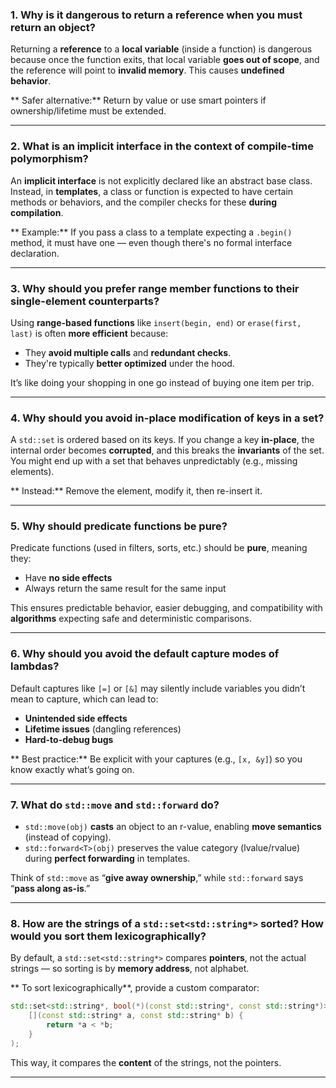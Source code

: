 ### 1.  Why is it dangerous to return a reference when you must return an object?


Returning a **reference** to a **local variable** (inside a function) is dangerous because once the function exits, that local variable **goes out of scope**, and the reference will point to **invalid memory**. This causes **undefined behavior**.

** Safer alternative:** Return by value or use smart pointers if ownership/lifetime must be extended.

---

### 2.  What is an implicit interface in the context of compile-time polymorphism?



An **implicit interface** is not explicitly declared like an abstract base class. Instead, in **templates**, a class or function is expected to have certain methods or behaviors, and the compiler checks for these **during compilation**.

** Example:** If you pass a class to a template expecting a `.begin()` method, it must have one — even though there's no formal interface declaration.

---

### 3.  Why should you prefer range member functions to their single-element counterparts?



Using **range-based functions** like `insert(begin, end)` or `erase(first, last)` is often **more efficient** because:

* They **avoid multiple calls** and **redundant checks**.
* They're typically **better optimized** under the hood.

It’s like doing your shopping in one go instead of buying one item per trip.

---

### 4.  Why should you avoid in-place modification of keys in a set?



A `std::set` is ordered based on its keys. If you change a key **in-place**, the internal order becomes **corrupted**, and this breaks the **invariants** of the set. You might end up with a set that behaves unpredictably (e.g., missing elements).

** Instead:** Remove the element, modify it, then re-insert it.

---

### 5.  Why should predicate functions be pure?



Predicate functions (used in filters, sorts, etc.) should be **pure**, meaning they:

* Have **no side effects**
* Always return the same result for the same input

This ensures predictable behavior, easier debugging, and compatibility with **algorithms** expecting safe and deterministic comparisons.

---

### 6.  Why should you avoid the default capture modes of lambdas?



Default captures like `[=]` or `[&]` may silently include variables you didn’t mean to capture, which can lead to:

* **Unintended side effects**
* **Lifetime issues** (dangling references)
* **Hard-to-debug bugs**

** Best practice:** Be explicit with your captures (e.g., `[x, &y]`) so you know exactly what’s going on.

---

### 7. What do `std::move` and `std::forward` do?



* `std::move(obj)` **casts** an object to an r-value, enabling **move semantics** (instead of copying).
* `std::forward<T>(obj)` preserves the value category (lvalue/rvalue) during **perfect forwarding** in templates.

Think of `std::move` as “**give away ownership**,” while `std::forward` says “**pass along as-is**.”

---

### 8.  How are the strings of a `std::set<std::string*>` sorted? How would you sort them lexicographically?



By default, a `std::set<std::string*>` compares **pointers**, not the actual strings — so sorting is by **memory address**, not alphabet.

** To sort lexicographically**, provide a custom comparator:

```cpp
std::set<std::string*, bool(*)(const std::string*, const std::string*)> mySet(
    [](const std::string* a, const std::string* b) {
        return *a < *b;
    }
);
```

This way, it compares the **content** of the strings, not the pointers.

---

